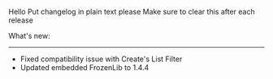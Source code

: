 Hello
Put changelog in plain text please
Make sure to clear this after each release

What's new:

-----------------
- Fixed compatibility issue with Create's List Filter
- Updated embedded FrozenLib to 1.4.4
